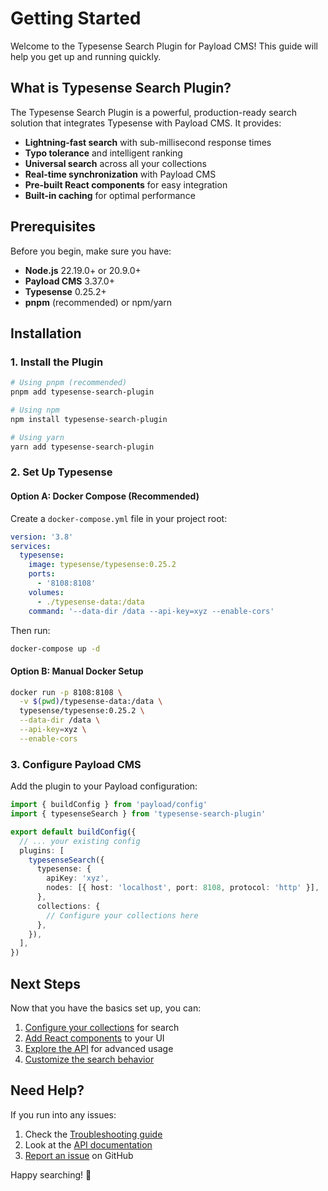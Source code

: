 # Getting Started

Welcome to the Typesense Search Plugin for Payload CMS! This guide will help you get up and running quickly.

## What is Typesense Search Plugin?

The Typesense Search Plugin is a powerful, production-ready search solution that integrates Typesense with Payload CMS. It provides:

- **Lightning-fast search** with sub-millisecond response times
- **Typo tolerance** and intelligent ranking
- **Universal search** across all your collections
- **Real-time synchronization** with Payload CMS
- **Pre-built React components** for easy integration
- **Built-in caching** for optimal performance

## Prerequisites

Before you begin, make sure you have:

- **Node.js** 22.19.0+ or 20.9.0+
- **Payload CMS** 3.37.0+
- **Typesense** 0.25.2+
- **pnpm** (recommended) or npm/yarn

## Installation

### 1. Install the Plugin

```bash
# Using pnpm (recommended)
pnpm add typesense-search-plugin

# Using npm
npm install typesense-search-plugin

# Using yarn
yarn add typesense-search-plugin
```

### 2. Set Up Typesense

#### Option A: Docker Compose (Recommended)

Create a `docker-compose.yml` file in your project root:

```yaml
version: '3.8'
services:
  typesense:
    image: typesense/typesense:0.25.2
    ports:
      - '8108:8108'
    volumes:
      - ./typesense-data:/data
    command: '--data-dir /data --api-key=xyz --enable-cors'
```

Then run:

```bash
docker-compose up -d
```

#### Option B: Manual Docker Setup

```bash
docker run -p 8108:8108 \
  -v $(pwd)/typesense-data:/data \
  typesense/typesense:0.25.2 \
  --data-dir /data \
  --api-key=xyz \
  --enable-cors
```

### 3. Configure Payload CMS

Add the plugin to your Payload configuration:

```typescript
import { buildConfig } from 'payload/config'
import { typesenseSearch } from 'typesense-search-plugin'

export default buildConfig({
  // ... your existing config
  plugins: [
    typesenseSearch({
      typesense: {
        apiKey: 'xyz',
        nodes: [{ host: 'localhost', port: 8108, protocol: 'http' }],
      },
      collections: {
        // Configure your collections here
      },
    }),
  ],
})
```

## Next Steps

Now that you have the basics set up, you can:

1. [Configure your collections](/guide/configuration) for search
2. [Add React components](/components/unified-search-input) to your UI
3. [Explore the API](/api/search) for advanced usage
4. [Customize the search behavior](/guide/customization)

## Need Help?

If you run into any issues:

1. Check the [Troubleshooting guide](/guide/troubleshooting)
2. Look at the [API documentation](/api/search)
3. [Report an issue](https://github.com/fronttribe/typesense-search/issues) on GitHub

Happy searching! 🚀
